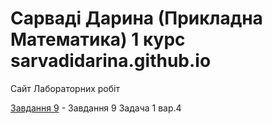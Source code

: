 # Сарваді Дарина (Прикладна Математика) 1 курс sarvadidarina.github.io
Сайт Лабораторних робіт

[Завдання 9](https://sarvadidarina.github.io/laboratory_9_task1/ "Завдання 9 Задача 1 вар.4") - Завдання 9 Задача 1 вар.4
